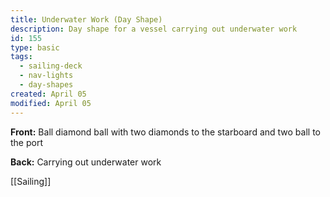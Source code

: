 ```yaml
---
title: Underwater Work (Day Shape)
description: Day shape for a vessel carrying out underwater work
id: 155
type: basic
tags:
  - sailing-deck
  - nav-lights
  - day-shapes
created: April 05
modified: April 05
---
```

**Front:**
Ball diamond ball with two diamonds to the starboard and two ball to the port

**Back:**
Carrying out underwater work

[[Sailing]] 